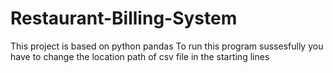 # Restaurant-Billing-System
This project is based on python pandas
To run this program sussesfully you have to change the location path of csv file in the starting lines
